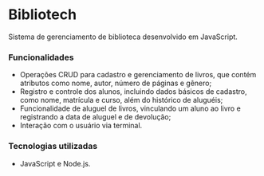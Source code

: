 # Bibliotech
Sistema de gerenciamento de biblioteca desenvolvido em JavaScript.

### Funcionalidades
- Operações CRUD para cadastro e gerenciamento de livros, que contém atributos como nome, autor, número de páginas e gênero;
- Registro e controle dos alunos, incluindo dados básicos de cadastro, como nome, matrícula e curso, além do histórico de aluguéis;
- Funcionalidade de aluguel de livros, vinculando um aluno ao livro e registrando a data de aluguel e de devolução;
- Interação com o usuário via terminal.


### Tecnologias utilizadas
- JavaScript e Node.js.

